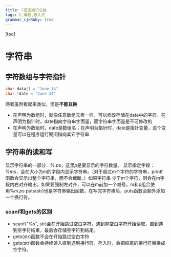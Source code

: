 ```yaml
---
title: C语言知识总结 
tags: C,编程,嵌入式
grammar_cjkRuby: true
---
```

[toc]

# 字符串
## 字符数组与字符指针
```c
char data[] = "June 14"
char *date = "June 14"
```
两者虽然看起来类似，但是**不能互换**
* 在声明为数组时，就像任意数组元素一样，可以修改存储在date中的字符。在声明为指针时，date指向字符串字面量，而字符串字面量是不可修改的
* 在声明为数组时，date是数组名；在声明为指针时，date是指针变量，这个变量可以在程序运行期间指向其它字符串

## 字符串的读和写
显示字符串的一部分：%.*p*s，这里*p*是要显示的字符数量。
显示指定字段：%*m*s，会在大小为m的字段内显示字符串。（对于超过m个字符的字符串，printf函数会显示出整个字符串，而不会截断。）如果字符串
少于m个字符，则会在m字段内右对齐输出，如果要强制左对齐，可以在m前加一个减号。m和p组合使用%*m.p*s
puts(str)也是字符串输出函数，在写完字符串后，puts函数会额外添加一个换行符。
### scanf和gets的区别
* scanf("%s", str)会在开始跳过空白字符，遇到非空白字符开始读取，直到遇到空字符结束，最后会存储空字符到结尾。
* gets(str)函数不会在开始跳过空白字符
* gets(str)函数会持续读入直到遇到换行符，存入时，会把结尾的换行符替换成空字符。